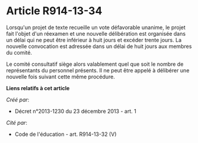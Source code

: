 # Article R914-13-34

Lorsqu'un projet de texte recueille un vote défavorable unanime, le projet fait l'objet d'un réexamen et une nouvelle
délibération est organisée dans un délai qui ne peut être inférieur à huit jours et excéder trente jours. La nouvelle
convocation est adressée dans un délai de huit jours aux membres du comité. 

Le comité consultatif siège alors valablement quel que soit le nombre de représentants du personnel présents. Il ne peut être
appelé à délibérer une nouvelle fois suivant cette même procédure.

**Liens relatifs à cet article**

_Créé par_:

  - Décret n°2013-1230 du 23 décembre 2013 - art. 1

_Cité par_:

  - Code de l'éducation - art. R914-13-32 (V)
